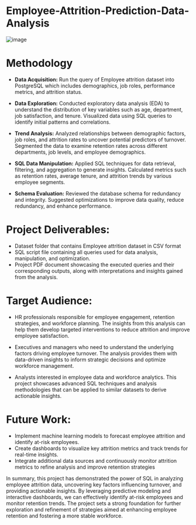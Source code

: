 # Employee-Attrition-Prediction-Data-Analysis
![image](https://github.com/user-attachments/assets/32feb95c-d490-4de5-9fff-092d938e495f)

# Methodology

* **Data Acquisition:**
Run the query of Employee attrition dataset into PostgreSQL which includes demographics, job roles, performance metrics, and attrition status.
* **Data Exploration:**
Conducted exploratory data analysis (EDA) to understand the distribution of key variables such as age, department, job satisfaction, and tenure. Visualized data using SQL queries to identify initial patterns and correlations.

* **Trend Analysis:**
Analyzed relationships between demographic factors, job roles, and attrition rates to uncover potential predictors of turnover. Segmented the data to examine retention rates across different departments, job levels, and employee demographics.

* **SQL Data Manipulation:**
Applied SQL techniques for data retrieval, filtering, and aggregation to generate insights. Calculated metrics such as retention rates, average tenure, and attrition trends by various employee segments.

* **Schema Evaluation:**
Reviewed the database schema for redundancy and integrity. Suggested optimizations to improve data quality, reduce redundancy, and enhance performance.

# Project Deliverables:
* Dataset folder that contains Employee attrition dataset in CSV format
* SQL script file containing all queries used for data analysis, manipulation, and optimization.
* Project PDF document showcasing the executed queries and their corresponding outputs, along with interpretations and insights gained from the analysis.
# Target Audience:
* HR professionals responsible for employee engagement, retention strategies, and workforce planning. The insights from this analysis can help them develop targeted interventions to reduce attrition and improve employee satisfaction.

* Executives and managers who need to understand the underlying factors driving employee turnover. The analysis provides them with data-driven insights to inform strategic decisions and optimize workforce management.

* Analysts interested in employee data and workforce analytics. This project showcases advanced SQL techniques and analysis methodologies that can be applied to similar datasets to derive actionable insights.

# Future Work:
* Implement machine learning models to forecast employee attrition and identify at-risk employees.
* Create dashboards to visualize key attrition metrics and track trends for real-time insights.
* Integrate additional data sources and continuously monitor attrition metrics to refine analysis and improve retention strategies
  
In summary, this project has demonstrated the power of SQL in analyzing employee attrition data, uncovering key factors influencing turnover, and providing actionable insights. By leveraging predictive modeling and interactive dashboards, we can effectively identify at-risk employees and monitor retention trends. The project sets a strong foundation for further exploration and refinement of strategies aimed at enhancing employee retention and fostering a more stable workforce.
